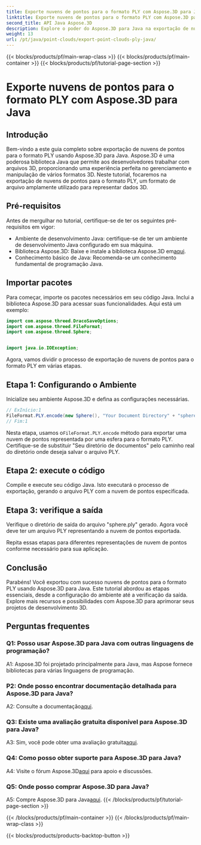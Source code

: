 ```yaml
---
title: Exporte nuvens de pontos para o formato PLY com Aspose.3D para Java
linktitle: Exporte nuvens de pontos para o formato PLY com Aspose.3D para Java
second_title: API Java Aspose.3D
description: Explore o poder do Aspose.3D para Java na exportação de nuvens de pontos para o formato PLY. Siga nosso guia passo a passo para um desenvolvimento 3D perfeito.
weight: 13
url: /pt/java/point-clouds/export-point-clouds-ply-java/
---
```


{{< blocks/products/pf/main-wrap-class >}}
{{< blocks/products/pf/main-container >}}
{{< blocks/products/pf/tutorial-page-section >}}

# Exporte nuvens de pontos para o formato PLY com Aspose.3D para Java

## Introdução

Bem-vindo a este guia completo sobre exportação de nuvens de pontos para o formato PLY usando Aspose.3D para Java. Aspose.3D é uma poderosa biblioteca Java que permite aos desenvolvedores trabalhar com arquivos 3D, proporcionando uma experiência perfeita no gerenciamento e manipulação de vários formatos 3D. Neste tutorial, focaremos na exportação de nuvens de pontos para o formato PLY, um formato de arquivo amplamente utilizado para representar dados 3D.

## Pré-requisitos

Antes de mergulhar no tutorial, certifique-se de ter os seguintes pré-requisitos em vigor:

- Ambiente de desenvolvimento Java: certifique-se de ter um ambiente de desenvolvimento Java configurado em sua máquina.
-  Biblioteca Aspose.3D: Baixe e instale a biblioteca Aspose.3D em[aqui](https://releases.aspose.com/3d/java/).
- Conhecimento básico de Java: Recomenda-se um conhecimento fundamental de programação Java.

## Importar pacotes

Para começar, importe os pacotes necessários em seu código Java. Inclui a biblioteca Aspose.3D para acessar suas funcionalidades. Aqui está um exemplo:

```java
import com.aspose.threed.DracoSaveOptions;
import com.aspose.threed.FileFormat;
import com.aspose.threed.Sphere;


import java.io.IOException;
```

Agora, vamos dividir o processo de exportação de nuvens de pontos para o formato PLY em várias etapas.

## Etapa 1: Configurando o Ambiente

Inicialize seu ambiente Aspose.3D e defina as configurações necessárias.

```java
// ExInício:1
FileFormat.PLY.encode(new Sphere(), "Your Document Directory" + "sphere.ply");
// Fim:1
```

 Nesta etapa, usamos o`FileFormat.PLY.encode` método para exportar uma nuvem de pontos representada por uma esfera para o formato PLY. Certifique-se de substituir "Seu diretório de documentos" pelo caminho real do diretório onde deseja salvar o arquivo PLY.

## Etapa 2: execute o código

Compile e execute seu código Java. Isto executará o processo de exportação, gerando o arquivo PLY com a nuvem de pontos especificada.

## Etapa 3: verifique a saída

Verifique o diretório de saída do arquivo "sphere.ply" gerado. Agora você deve ter um arquivo PLY representando a nuvem de pontos exportada.

Repita essas etapas para diferentes representações de nuvem de pontos conforme necessário para sua aplicação.

## Conclusão

Parabéns! Você exportou com sucesso nuvens de pontos para o formato PLY usando Aspose.3D para Java. Este tutorial abordou as etapas essenciais, desde a configuração do ambiente até a verificação da saída. Explore mais recursos e possibilidades com Aspose.3D para aprimorar seus projetos de desenvolvimento 3D.

## Perguntas frequentes

### Q1: Posso usar Aspose.3D para Java com outras linguagens de programação?

A1: Aspose.3D foi projetado principalmente para Java, mas Aspose fornece bibliotecas para várias linguagens de programação.

### P2: Onde posso encontrar documentação detalhada para Aspose.3D para Java?

 A2: Consulte a documentação[aqui](https://reference.aspose.com/3d/java/).

### Q3: Existe uma avaliação gratuita disponível para Aspose.3D para Java?

 A3: Sim, você pode obter uma avaliação gratuita[aqui](https://releases.aspose.com/).

### Q4: Como posso obter suporte para Aspose.3D para Java?

 A4: Visite o fórum Aspose.3D[aqui](https://forum.aspose.com/c/3d/18) para apoio e discussões.

### Q5: Onde posso comprar Aspose.3D para Java?

 A5: Compre Aspose.3D para Java[aqui](https://purchase.aspose.com/buy).
{{< /blocks/products/pf/tutorial-page-section >}}

{{< /blocks/products/pf/main-container >}}
{{< /blocks/products/pf/main-wrap-class >}}

{{< blocks/products/products-backtop-button >}}
